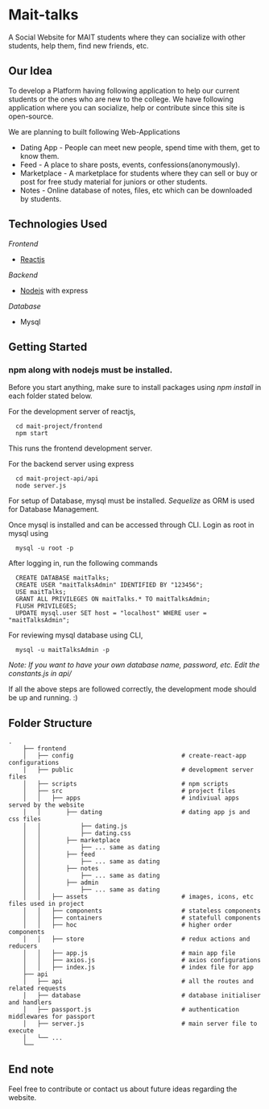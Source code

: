 # Mait-talks
A Social Website for MAIT students where they can socialize with other students, help them, find new friends, etc.

## Our Idea
To develop a Platform having following application to help our current students or the ones who are new to the college. 
We have following application where you can socialize, help or contribute since this site is open-source.

We are planning to built following Web-Applications
* Dating App - People can meet new people, spend time with them, get to know them.
* Feed - A place to share posts, events, confessions(anonymously).
* Marketplace - A marketplace for students where they can sell or buy or post for free study material for juniors or other students.
* Notes - Online database of notes, files, etc which can be downloaded by students.

## Technologies Used
*Frontend*
* [Reactjs](https://reactjs.org)

*Backend*
* [Nodejs](https://nodejs.org/en) with express

*Database*
* Mysql

## Getting Started
### npm along with nodejs must be installed.
Before you start anything, make sure to install packages using *npm install* in each folder stated below.

For the development server of reactjs,
```
  cd mait-project/frontend
  npm start
```
This runs the frontend development server.

For the backend server using express
```
  cd mait-project-api/api
  node server.js
```

For setup of Database, mysql must be installed.
*Sequelize* as ORM is used for Database Management.

Once mysql is installed and can be accessed through CLI. 
Login as root in mysql using
```
  mysql -u root -p
```

After logging in, run the following commands
```
  CREATE DATABASE maitTalks;
  CREATE USER "maitTalksAdmin" IDENTIFIED BY "123456";
  USE maitTalks;
  GRANT ALL PRIVILEGES ON maitTalks.* TO maitTalksAdmin;
  FLUSH PRIVILEGES;
  UPDATE mysql.user SET host = "localhost" WHERE user = "maitTalksAdmin";
```

For reviewing mysql database using CLI,
```
  mysql -u maitTalksAdmin -p
```

*Note: If you want to have your own database name, password, etc. Edit the constants.js in api/*


If all the above steps are followed correctly, the development mode should be up and running. :)

## Folder Structure
```
.
    ├── frontend
    │   ├── config                              # create-react-app configurations
    │   ├── public                              # development server files
    │   ├── scripts                             # npm scripts
    │   ├── src                                 # project files
    │   │   ├── apps                            # indiviual apps served by the website
    │   │       ├── dating                      # dating app js and css files
    │   │           ├── dating.js
    │   │           ├── dating.css
    │   │       ├── marketplace
    │   │           ├── ... same as dating
    │   │       ├── feed
    │   │           ├── ... same as dating
    │   │       ├── notes
    │   │           ├── ... same as dating
    │   │       ├── admin
    │   │           ├── ... same as dating
    │   │   ├── assets                          # images, icons, etc files used in project
    │   │   ├── components                      # stateless components
    │   │   ├── containers                      # statefull components
    │   │   ├── hoc                             # higher order components
    │   │   ├── store                           # redux actions and reducers
    │   │   ├── app.js                          # main app file 
    │   │   ├── axios.js                        # axios configurations
    │   │   ├── index.js                        # index file for app
    ├── api
    │   ├── api                                 # all the routes and related requests
    │   ├── database                            # database initialiser and handlers
    │   ├── passport.js                         # authentication middlewares for passport
    │   ├── server.js                           # main server file to execute
    │   └── ...   
    └──      
```

## End note
Feel free to contribute or contact us about future ideas regarding the website.
